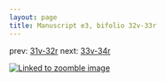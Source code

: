 ```yaml
---
layout: page
title: Manuscript e3, bifolio 32v-33r
---
```


prev: [31v-32r](../31v-32r/) next: [33v-34r](../33v-34r/)



[![Linked to zoomble image](http://www.homermultitext.org/iipsrv?IIIF=/project/homer/pyramidal/deepzoom/hmt/e3bifolio/v1/E3_32v_33r.tif/full/2000,/0/default.jpg)](http://www.homermultitext.org/ict2/?urn=urn:cite2:hmt:e3bifolio.v1:E3_32v_33r)

